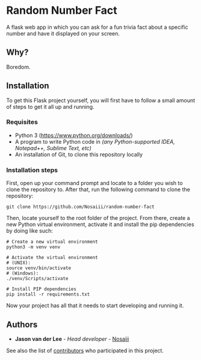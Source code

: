 # Random Number Fact
A flask web app in which you can ask for a fun trivia fact about a specific number and have it displayed on your screen.

## Why?
Boredom.

## Installation
To get this Flask project yourself, you will first have to follow a small amount of steps to get it all up and running.

### Requisites
- Python 3 (https://www.python.org/downloads/)
- A program to write Python code in *(any Python-supported IDEA, Notepad++, Sublime Text, etc)*
- An installation of Git, to clone this repository locally

### Installation steps
First, open up your command prompt and locate to a folder you wish to clone the repository to. After that, run the following command to clone the repository:
```shell
git clone https://github.com/Nosaiii/random-number-fact
```

Then, locate yourself to the root folder of the project. From there, create a new Python virtual environment, activate it and install the pip dependencies by doing like such:
```shell
# Create a new virtual environment
python3 -m venv venv

# Activate the virtual environment
# (UNIX):
source venv/bin/activate
# (Windows):
./venv/Scripts/activate

# Install PIP dependencies
pip install -r requirements.txt
```

Now your project has all that it needs to start developing and running it.

## Authors

* **Jason van der Lee** - *Head developer* - [Nosaiii](https://github.com/Nosaiii)

See also the list of [contributors](https://github.com/Nosaiii/random-number-fact/contributors) who participated in this project.